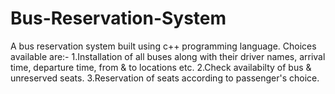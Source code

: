 # Bus-Reservation-System
A bus reservation system built using c++ programming language.
Choices available are:-
1.Installation of all buses along with their driver names, arrival time, departure time, from & to locations etc.
2.Check availabilty of bus & unreserved seats.
3.Reservation of seats according to passenger's choice.
